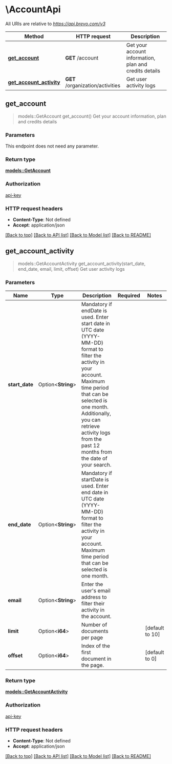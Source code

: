 # \AccountApi

All URIs are relative to *https://api.brevo.com/v3*

Method | HTTP request | Description
------------- | ------------- | -------------
[**get_account**](AccountApi.md#get_account) | **GET** /account | Get your account information, plan and credits details
[**get_account_activity**](AccountApi.md#get_account_activity) | **GET** /organization/activities | Get user activity logs



## get_account

> models::GetAccount get_account()
Get your account information, plan and credits details

### Parameters

This endpoint does not need any parameter.

### Return type

[**models::GetAccount**](getAccount.md)

### Authorization

[api-key](../README.md#api-key)

### HTTP request headers

- **Content-Type**: Not defined
- **Accept**: application/json

[[Back to top]](#) [[Back to API list]](../README.md#documentation-for-api-endpoints) [[Back to Model list]](../README.md#documentation-for-models) [[Back to README]](../README.md)


## get_account_activity

> models::GetAccountActivity get_account_activity(start_date, end_date, email, limit, offset)
Get user activity logs

### Parameters


Name | Type | Description  | Required | Notes
------------- | ------------- | ------------- | ------------- | -------------
**start_date** | Option<**String**> | Mandatory if endDate is used. Enter start date in UTC date (YYYY-MM-DD) format to filter the activity in your account. Maximum time period that can be selected is one month. Additionally, you can retrieve activity logs from the past 12 months from the date of your search. |  |
**end_date** | Option<**String**> | Mandatory if startDate is used. Enter end date in UTC date (YYYY-MM-DD) format to filter the activity in your account. Maximum time period that can be selected is one month. |  |
**email** | Option<**String**> | Enter the user's email address to filter their activity in the account. |  |
**limit** | Option<**i64**> | Number of documents per page |  |[default to 10]
**offset** | Option<**i64**> | Index of the first document in the page. |  |[default to 0]

### Return type

[**models::GetAccountActivity**](getAccountActivity.md)

### Authorization

[api-key](../README.md#api-key)

### HTTP request headers

- **Content-Type**: Not defined
- **Accept**: application/json

[[Back to top]](#) [[Back to API list]](../README.md#documentation-for-api-endpoints) [[Back to Model list]](../README.md#documentation-for-models) [[Back to README]](../README.md)

